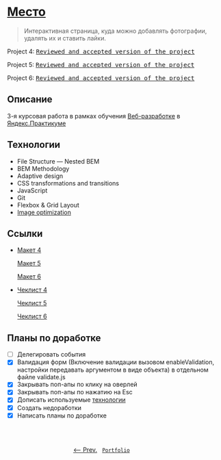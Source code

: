 # [Место](https://artginzburg.github.io/mesto/)

> Интерактивная страница, куда можно добавлять фотографии, удалять их и ставить лайки.

Project 4: <kbd>[Reviewed and accepted version of the project](https://github.com/artginzburg/mesto/tree/project-4_final)</kbd>

Project 5: <kbd>[Reviewed and accepted version of the project](https://github.com/artginzburg/mesto/tree/project-5_final)</kbd>

Project 6: <kbd>[Reviewed and accepted version of the project](https://github.com/artginzburg/mesto/tree/project-6_final)</kbd>

## Описание

3-я курсовая работа в рамках обучения [Веб-разработке](https://praktikum.yandex.ru/web/) в [Яндекс.Практикуме](https://praktikum.yandex.ru/)

## Технологии

- File Structure — Nested BEM
- BEM Methodology
- Adaptive design
- CSS transformations and transitions
- JavaScript
- Git
- Flexbox & Grid Layout
- [Image optimization](https://tinypng.com/)

## Ссылки

- [Макет 4](https://www.figma.com/file/2cn9N9jSkmxD84oJik7xL7/JavaScript.-Sprint-4)

  [Макет 5](https://www.figma.com/file/bjyvbKKJN2naO0ucURl2Z0/JavaScript.-Sprint-5)

  [Макет 6](https://www.figma.com/file/kRVLKwYG3d1HGLvh7JFWRT/JavaScript.-Sprint-6)

- [Чеклист 4](https://code.s3.yandex.net/web-developer/checklists/new-program/checklist-4/index.html)

  [Чеклист 5](https://code.s3.yandex.net/web-developer/checklists/new-program/checklist-5/index.html)

  [Чеклист 6](https://code.s3.yandex.net/web-developer/checklists/new-program/checklist-6/index.html)

## Планы по доработке

- [ ] Делегировать события
- [x] Валидация форм (Включение валидации вызовом enableValidation, настройки передавать аргументом в виде объекта) в отдельном файле validate.js
- [x] Закрывать поп-апы по клику на оверлей
- [x] Закрывать поп-апы по нажатию на Esc
- [x] Дописать используемые [технологии](#технологии)
- [x] Создать недоработки
- [x] Написать планы по доработке

<br>
<br>

<p align="center">
  <a href="https://github.com/artginzburg/russian-travel"><-- Prev.</a>
  &nbsp;
  <code><a href="https://github.com/artginzburg/yandex.praktikum-portfolio">Portfolio</a></code>
  &nbsp;
  <a>&nbsp;&nbsp;&nbsp;&nbsp;&nbsp;&nbsp;&nbsp;&nbsp;&nbsp;&nbsp;&nbsp;&nbsp;&nbsp;</a>
</p>
